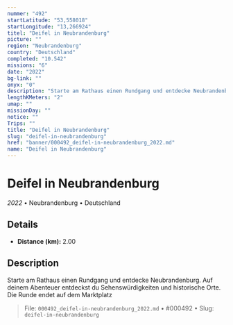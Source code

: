 ```yaml
---
nummer: "492"
startLatitude: "53,558018"
startLongitude: "13,266924"
titel: "Deifel in Neubrandenburg"
picture: ""
region: "Neubrandenburg"
country: "Deutschland"
completed: "10.542"
missions: "6"
date: "2022"
bg-link: ""
onyx: "0"
description: "Starte am Rathaus einen Rundgang und entdecke Neubrandenburg. Auf deinem Abenteuer entdeckst du Sehenswürdigkeiten und historische Orte. Die Runde endet auf dem Marktplatz"
lengthKMeters: "2"
umap: ""
missionDay: ""
notice: ""
Trips: ""
title: "Deifel in Neubrandenburg"
slug: "deifel-in-neubrandenburg"
href: "banner/000492_deifel-in-neubrandenburg_2022.md"
name: "Deifel in Neubrandenburg"
---
```

# Deifel in Neubrandenburg

*2022* • Neubrandenburg • Deutschland





## Details
- **Distance (km):** 2.00






## Description
Starte am Rathaus einen Rundgang und entdecke Neubrandenburg. Auf deinem Abenteuer entdeckst du Sehenswürdigkeiten und historische Orte. Die Runde endet auf dem Marktplatz




> File: `000492_deifel-in-neubrandenburg_2022.md` • #000492 • Slug: `deifel-in-neubrandenburg`
